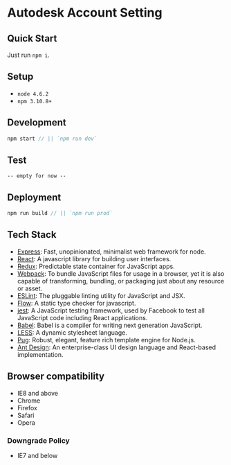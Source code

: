 Autodesk Account Setting
======

## Quick Start

Just run `npm i`.

## Setup

- `node 4.6.2`
- `npm 3.10.8+`

## Development

```javascript
npm start // || `npm run dev`
```

## Test

`-- empty for now --`

## Deployment

```javascript
npm run build // || `npm run prod`
```

## Tech Stack

- [Express](http://expressjs.com/en/4x/api.html): Fast, unopinionated, minimalist web framework for node.
- [React](https://facebook.github.io/react/): A javascript library for building user interfaces.
- [Redux](http://redux.js.org/): Predictable state container for JavaScript apps.
- [Webpack](http://webpack.github.io/docs/): To bundle JavaScript files for usage in a browser, yet it is also capable of transforming, bundling, or packaging just about any resource or asset.
- [ESLint](http://eslint.org/): The pluggable linting utility for JavaScript and JSX.
- [Flow](https://flowtype.org/docs/getting-started.html): A static type checker for javascript.
- [jest](https://facebook.github.io/jest/docs/api.html): A JavaScript testing framework, used by Facebook to test all JavaScript code including React applications.
- [Babel](https://babeljs.io/): Babel is a compiler for writing next generation JavaScript.
- [LESS](http://lesscss.org/functions/): A dynamic stylesheet language.
- [Pug](https://pugjs.org/api/getting-started.html): Robust, elegant, feature rich template engine for Node.js.
- [Ant Design](https://ant.design/docs/react/introduce): An enterprise-class UI design language and React-based implementation.

## Browser compatibility

- IE8 and above
- Chrome
- Firefox
- Safari
- Opera

### Downgrade Policy

- IE7 and below
